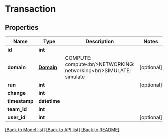 # Transaction


## Properties
Name | Type | Description | Notes
------------ | ------------- | ------------- | -------------
**id** | **int** |  | 
**domain** | [**Domain**](Domain.md) | COMPUTE: compute&lt;br/&gt;NETWORKING: networking&lt;br/&gt;SIMULATE: simulate | [optional] 
**run** | **int** |  | [optional] 
**change** | **int** |  | 
**timestamp** | **datetime** |  | 
**team_id** | **int** |  | 
**user_id** | **int** |  | [optional] 

[[Back to Model list]](../README.md#documentation-for-models) [[Back to API list]](../README.md#documentation-for-api-endpoints) [[Back to README]](../README.md)



